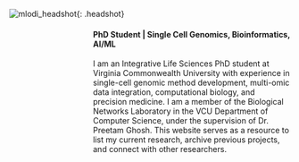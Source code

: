 <style>
.headshot {
 float: left; /* Aligns the image to the left */
 width: 20; /* Adjust size as needed */
 height: 20; /* Ensures a square shape */
 border-radius: 50%; /* Makes the image circular */
 border: 3px solid #ccc; /* Adds a border; adjust color and thickness as needed */
 margin-right: 20px; /* Adds space between the image and text */
 object-fit: cover; /* Ensures the image covers the area without distortion */
}
</style>

![mlodi_headshot](https://github.com/user-attachments/assets/e2b337a2-400d-4d94-b257-20fc9c26bff8){: .headshot}

<div style="margin-left: 150px;"> <!-- Adjust the margin-left value as needed -->

#### PhD Student | Single Cell Genomics, Bioinformatics, AI/ML

I am an Integrative Life Sciences PhD student at Virginia Commonwealth University with experience in single-cell genomic method development, multi-omic data integration, computational biology, and precision medicine. I am a member of the Biological Networks Laboratory in the VCU Department of Computer Science, under the supervision of Dr. Preetam Ghosh. This website serves as a resource to list my current research, archive previous projects, and connect with other researchers.
</div>
